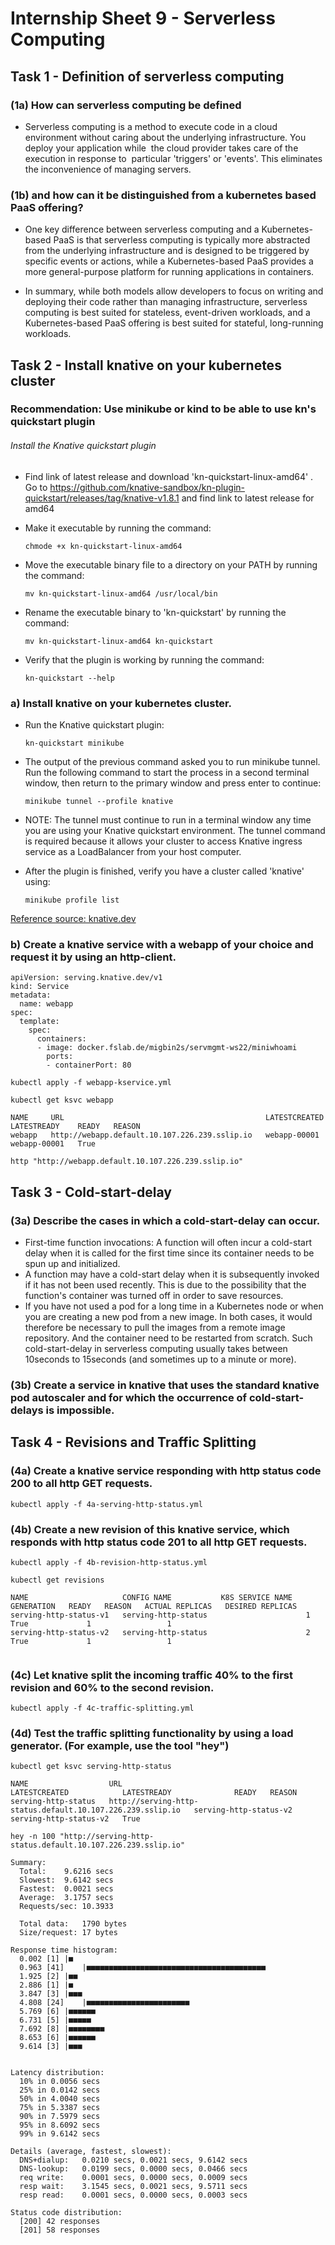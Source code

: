 # Internship Sheet 9 - Serverless Computing
## Task 1 - Definition of serverless computing
### (1a) How can serverless computing be defined
* Serverless computing is a method to execute code in a cloud environment without caring about the underlying infrastructure. You deploy your application while  the cloud provider takes care of the execution in response to  particular 'triggers' or 'events'. This eliminates the inconvenience of managing servers.

### (1b) and how can it be distinguished from a kubernetes based PaaS offering?
* One key difference between serverless computing and a Kubernetes-based PaaS is that serverless computing is typically more abstracted from the underlying infrastructure and is designed to be triggered by specific events or actions, while a Kubernetes-based PaaS provides a more general-purpose platform for running applications in containers.
 
* In summary, while both models allow developers to focus on writing and deploying their code rather than managing infrastructure, serverless computing is best suited for stateless, event-driven workloads, and a Kubernetes-based PaaS offering is best suited for stateful, long-running workloads.
 

## Task 2 - Install knative on your kubernetes cluster
### Recommendation: Use minikube or kind to be able to use kn's quickstart plugin

###### Install the Knative quickstart plugin
* Find link of latest release and download 'kn-quickstart-linux-amd64' . Go to https://github.com/knative-sandbox/kn-plugin-quickstart/releases/tag/knative-v1.8.1 and find link to latest release for amd64

* Make it executable by running the command:
  
    `chmode +x kn-quickstart-linux-amd64`

* Move the executable binary file to a directory on your PATH by running the command:
  
    `mv kn-quickstart-linux-amd64 /usr/local/bin`

* Rename the executable binary to 'kn-quickstart' by running the command:
  
    `mv kn-quickstart-linux-amd64 kn-quickstart`

* Verify that the plugin is working by running the command:
  
    `kn-quickstart --help`


### a) Install knative on your kubernetes cluster.
* Run the Knative quickstart plugin:

    `kn-quickstart minikube`

* The output of the previous command asked you to run minikube tunnel. Run the following command to start the process in a second terminal window, then return to the primary window and press enter to continue:

    `minikube tunnel --profile knative`

* NOTE: The tunnel must continue to run in a terminal window any time you are using your Knative quickstart environment.
The tunnel command is required because it allows your cluster to access Knative ingress service as a LoadBalancer from your host computer.

* After the plugin is finished, verify you have a cluster called 'knative' using:

    `minikube profile list`
    

[Reference source: knative.dev](https://knative.dev/docs/install/quickstart-install/#install-the-knative-quickstart-plugin) 

### b) Create a knative service with a webapp of your choice and request it by using an http-client.
```
apiVersion: serving.knative.dev/v1
kind: Service
metadata:
  name: webapp
spec:
  template:
    spec:
      containers:
      - image: docker.fslab.de/migbin2s/servmgmt-ws22/miniwhoami
        ports:
        - containerPort: 80
```
`kubectl apply -f webapp-kservice.yml`

`kubectl get ksvc webapp`

```
NAME     URL                                             LATESTCREATED   LATESTREADY    READY   REASON
webapp   http://webapp.default.10.107.226.239.sslip.io   webapp-00001    webapp-00001   True
```
`http "http://webapp.default.10.107.226.239.sslip.io"`

## Task 3 - Cold-start-delay
### (3a) Describe the cases in which a cold-start-delay can occur.
* First-time function invocations: A function will often incur a cold-start delay when it is called for the first time since its container needs to be spun up and initialized.
* A function may have a cold-start delay when it is subsequently invoked if it has not been used recently. This is due to the possibility that the function's container was turned off in order to save resources.
* If you have not used a pod for a long time in a Kubernetes node or when you are creating a new pod from a new image. In both cases, it would therefore be necessary to pull the images from a remote image repository. And the container need to be restarted from scratch. Such cold-start-delay in serverless computing usually takes between 10seconds to 15seconds (and sometimes up to a minute or more).
### (3b) Create a service in knative that uses the standard knative pod autoscaler and for which the occurrence of cold-start-delays is impossible.


## Task 4 - Revisions and Traffic Splitting
### (4a) Create a knative service responding with http status code 200 to all http GET requests.
`kubectl apply -f 4a-serving-http-status.yml`
### (4b) Create a new revision of this knative service, which responds with http status code 201 to all http GET requests.
`kubectl apply -f 4b-revision-http-status.yml`

`kubectl get revisions`

```
NAME                     CONFIG NAME           K8S SERVICE NAME   GENERATION   READY   REASON   ACTUAL REPLICAS   DESIRED REPLICAS
serving-http-status-v1   serving-http-status                      1            True             1                 1
serving-http-status-v2   serving-http-status                      2            True             1                 1


```
### (4c) Let knative split the incoming traffic 40% to the first revision and 60% to the second revision.
`kubectl apply -f 4c-traffic-splitting.yml`

### (4d) Test the traffic splitting functionality by using a load generator. (For example, use the tool "hey")
`kubectl get ksvc serving-http-status`

```
NAME                  URL                                                          LATESTCREATED            LATESTREADY              READY   REASON
serving-http-status   http://serving-http-status.default.10.107.226.239.sslip.io   serving-http-status-v2   serving-http-status-v2   True    

```

`hey -n 100 "http://serving-http-status.default.10.107.226.239.sslip.io"`

```
Summary:
  Total:	9.6216 secs
  Slowest:	9.6142 secs
  Fastest:	0.0021 secs
  Average:	3.1757 secs
  Requests/sec:	10.3933
  
  Total data:	1790 bytes
  Size/request:	17 bytes

Response time histogram:
  0.002 [1]	|■
  0.963 [41]	|■■■■■■■■■■■■■■■■■■■■■■■■■■■■■■■■■■■■■■■■
  1.925 [2]	|■■
  2.886 [1]	|■
  3.847 [3]	|■■■
  4.808 [24]	|■■■■■■■■■■■■■■■■■■■■■■■
  5.769 [6]	|■■■■■■
  6.731 [5]	|■■■■■
  7.692 [8]	|■■■■■■■■
  8.653 [6]	|■■■■■■
  9.614 [3]	|■■■


Latency distribution:
  10% in 0.0056 secs
  25% in 0.0142 secs
  50% in 4.0040 secs
  75% in 5.3387 secs
  90% in 7.5979 secs
  95% in 8.6092 secs
  99% in 9.6142 secs

Details (average, fastest, slowest):
  DNS+dialup:	0.0210 secs, 0.0021 secs, 9.6142 secs
  DNS-lookup:	0.0199 secs, 0.0000 secs, 0.0466 secs
  req write:	0.0001 secs, 0.0000 secs, 0.0009 secs
  resp wait:	3.1545 secs, 0.0021 secs, 9.5711 secs
  resp read:	0.0001 secs, 0.0000 secs, 0.0003 secs

Status code distribution:
  [200]	42 responses
  [201]	58 responses

```




